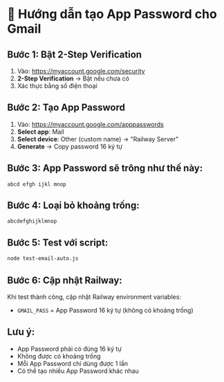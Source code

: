 # 🔑 Hướng dẫn tạo App Password cho Gmail

## **Bước 1: Bật 2-Step Verification**
1. Vào: https://myaccount.google.com/security
2. **2-Step Verification** → Bật nếu chưa có
3. Xác thực bằng số điện thoại

## **Bước 2: Tạo App Password**
1. Vào: https://myaccount.google.com/apppasswords
2. **Select app**: Mail
3. **Select device**: Other (custom name) → "Railway Server"
4. **Generate** → Copy password 16 ký tự

## **Bước 3: App Password sẽ trông như thế này:**
```
abcd efgh ijkl mnop
```

## **Bước 4: Loại bỏ khoảng trống:**
```
abcdefghijklmnop
```

## **Bước 5: Test với script:**
```bash
node test-email-auto.js
```

## **Bước 6: Cập nhật Railway:**
Khi test thành công, cập nhật Railway environment variables:
- `GMAIL_PASS` = App Password 16 ký tự (không có khoảng trống)

## **Lưu ý:**
- App Password phải có đúng 16 ký tự
- Không được có khoảng trống
- Mỗi App Password chỉ dùng được 1 lần
- Có thể tạo nhiều App Password khác nhau
